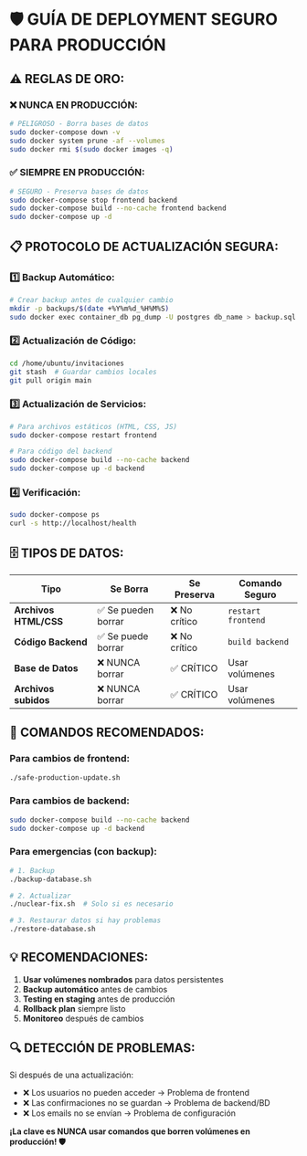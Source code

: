 # 🛡️ GUÍA DE DEPLOYMENT SEGURO PARA PRODUCCIÓN

## ⚠️ REGLAS DE ORO:

### ❌ **NUNCA EN PRODUCCIÓN:**
```bash
# PELIGROSO - Borra bases de datos
sudo docker-compose down -v
sudo docker system prune -af --volumes
sudo docker rmi $(sudo docker images -q)
```

### ✅ **SIEMPRE EN PRODUCCIÓN:**
```bash
# SEGURO - Preserva bases de datos
sudo docker-compose stop frontend backend
sudo docker-compose build --no-cache frontend backend
sudo docker-compose up -d
```

## 📋 **PROTOCOLO DE ACTUALIZACIÓN SEGURA:**

### 1️⃣ **Backup Automático:**
```bash
# Crear backup antes de cualquier cambio
mkdir -p backups/$(date +%Y%m%d_%H%M%S)
sudo docker exec container_db pg_dump -U postgres db_name > backup.sql
```

### 2️⃣ **Actualización de Código:**
```bash
cd /home/ubuntu/invitaciones
git stash  # Guardar cambios locales
git pull origin main
```

### 3️⃣ **Actualización de Servicios:**
```bash
# Para archivos estáticos (HTML, CSS, JS)
sudo docker-compose restart frontend

# Para código del backend
sudo docker-compose build --no-cache backend
sudo docker-compose up -d backend
```

### 4️⃣ **Verificación:**
```bash
sudo docker-compose ps
curl -s http://localhost/health
```

## 🗄️ **TIPOS DE DATOS:**

| Tipo | Se Borra | Se Preserva | Comando Seguro |
|------|----------|-------------|----------------|
| **Archivos HTML/CSS** | ✅ Se pueden borrar | ❌ No crítico | `restart frontend` |
| **Código Backend** | ✅ Se puede borrar | ❌ No crítico | `build backend` |
| **Base de Datos** | ❌ NUNCA borrar | ✅ CRÍTICO | Usar volúmenes |
| **Archivos subidos** | ❌ NUNCA borrar | ✅ CRÍTICO | Usar volúmenes |

## 🚀 **COMANDOS RECOMENDADOS:**

### **Para cambios de frontend:**
```bash
./safe-production-update.sh
```

### **Para cambios de backend:**
```bash
sudo docker-compose build --no-cache backend
sudo docker-compose up -d backend
```

### **Para emergencias (con backup):**
```bash
# 1. Backup
./backup-database.sh

# 2. Actualizar
./nuclear-fix.sh  # Solo si es necesario

# 3. Restaurar datos si hay problemas
./restore-database.sh
```

## 💡 **RECOMENDACIONES:**

1. **Usar volúmenes nombrados** para datos persistentes
2. **Backup automático** antes de cambios
3. **Testing en staging** antes de producción
4. **Rollback plan** siempre listo
5. **Monitoreo** después de cambios

## 🔍 **DETECCIÓN DE PROBLEMAS:**

Si después de una actualización:
- ❌ Los usuarios no pueden acceder → Problema de frontend
- ❌ Las confirmaciones no se guardan → Problema de backend/BD
- ❌ Los emails no se envían → Problema de configuración

**¡La clave es NUNCA usar comandos que borren volúmenes en producción! 🛡️**